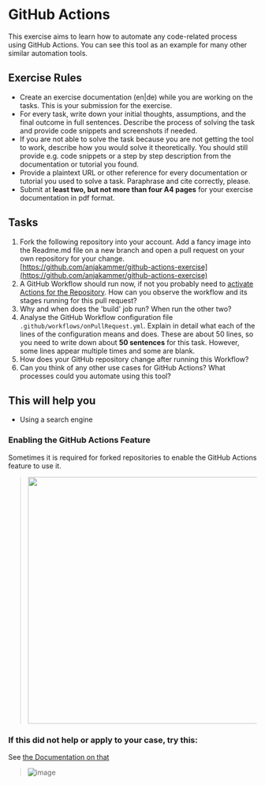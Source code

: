 # GitHub Actions

This exercise aims to learn how to automate any code-related process using GitHub Actions. You can see this tool as an example for many other similar automation tools.

## Exercise Rules

- Create an exercise documentation (en|de) while you are working on the tasks. This is your submission for the exercise.
- For every task, write down your initial thoughts, assumptions, and the final outcome in full sentences. Describe the process of solving the task and provide code snippets and screenshots if needed.
- If you are not able to solve the task because you are not getting the tool to work, describe how you would solve it theoretically. You should still provide e.g. code snippets or a step by step description from the documentation or tutorial you found.
- Provide a plaintext URL or other reference for every documentation or tutorial you used to solve a task. Paraphrase and cite correctly, please.
- Submit at __least two, but not more than four A4 pages__ for your exercise documentation in pdf format.

## Tasks

1. Fork the following repository into your account. Add a fancy image into the Readme.md file on a new branch and open a pull request on your own repository for your change. [https://github.com/anjakammer/github-actions-exercise](https://github.com/anjakammer/github-actions-exercise)
2. A GitHub Workflow should run now, if not you probably need to [activate Actions for the Repository](https://github.com/anjakammer/DevOps-and-SRE/blob/master/exercises/github-actions.md#enabling-the-github-actions-feature). How can you observe the workflow and its stages running for this pull request?
3. Why and when does the 'build' job run? When run the other two?
4. Analyse the GitHub Workflow configuration file `.github/workflows/onPullRequest.yml`. Explain in detail what each of the lines of the configuration means and does. These are about 50 lines, so you need to write down about __50 sentences__ for this task. However, some lines appear multiple times and some are blank.
5. How does your GitHub repository change after running this Workflow?
6. Can you think of any other use cases for GitHub Actions? What processes could you automate using this tool?

## This will help you

- Using a search engine

### Enabling the GitHub Actions Feature

Sometimes it is required for forked repositories to enable the GitHub Actions feature to use it.
> <img src="https://user-images.githubusercontent.com/7222193/141982113-ac561029-be82-41e1-962a-866810b88ef7.png" width="500">

### If this did not help or apply to your case, try this: 

See [the Documentation on that](https://docs.github.com/en/repositories/managing-your-repositorys-settings-and-features/enabling-features-for-your-repository/managing-github-actions-settings-for-a-repository)
> ![image](https://user-images.githubusercontent.com/7222193/141508716-a1699bb7-3f63-4712-a04b-4fe51628e914.png)

